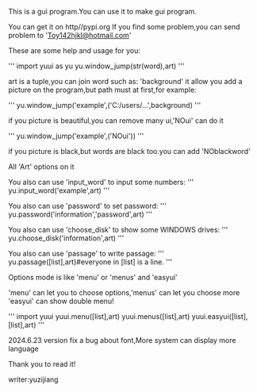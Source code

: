 This is a gui program.You can use it to make gui program.

You can get it on http//pypi.org
If you find some problem,you can send problem to 'Toy142hjkl@hotmail.com'

These are some help and usage for you:

'''
import yuui as yu
yu.window_jump(str(word),art)
'''

art is a tuple,you can join word such as:
'background' it allow you add a picture on the program,but path must at first,for example:

'''
yu.window_jump('example',('C:/users/...',background)
'''

if you picture is beautiful,you can remove many ui,'NOui' can do it

'''
yu.window_jump('example',('NOui'))
'''

if you picture is black,but words are black too.you can add 'NOblackword'

All 'Art' options on it 




You also can use 'input_word' to input some numbers:
'''
yu.input_word('example',art)
'''

You also can use 'password' to set password:
'''
yu.password('information','password',art)
'''

You also can use 'choose_disk' to show some WINDOWS drives:
'''
yu.choose_disk('information',art)
'''

You also can use 'passage' to write passage:
'''
yu.passage([list],art)#everyone in [list] is a line.
'''


Options mode is like 'menu' or 'menus' and 'easyui'

'menu' can let you to choose options,'menus' can let you choose more
'easyui' can show double menu!

'''
import yuui
yuui.menu([list],art)
yuui.menus([list],art)
yuui.easyui([list],[list],art)
'''

2024.6.23 version fix a bug about font,More system can display more language

Thank you to read it!

writer:yuzijiang